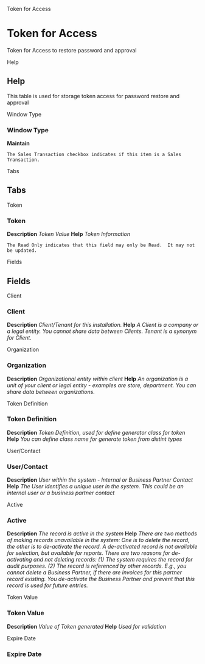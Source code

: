 
Token for Access
# Token for Access


Token for Access to restore password and approval

Help
## Help

This table is used for storage token access for password restore and approval

Window Type
### Window Type

**Maintain**

```
The Sales Transaction checkbox indicates if this item is a Sales Transaction.
```

Tabs
## Tabs


Token
### Token

**Description**
 *Token Value*
**Help**
 *Token Information*

```
The Read Only indicates that this field may only be Read.  It may not be updated.
```
Fields
## Fields


Client
### Client

**Description**
 *Client/Tenant for this installation.*
**Help**
 *A Client is a company or a legal entity. You cannot share data between Clients. Tenant is a synonym for Client.*

Organization
### Organization

**Description**
 *Organizational entity within client*
**Help**
 *An organization is a unit of your client or legal entity - examples are store, department. You can share data between organizations.*

Token Definition
### Token Definition

**Description**
 *Token Definition, used for define generator class for token*
**Help**
 *You can define class name for generate token from distint types*

User/Contact
### User/Contact

**Description**
 *User within the system - Internal or Business Partner Contact*
**Help**
 *The User identifies a unique user in the system. This could be an internal user or a business partner contact*

Active
### Active

**Description**
 *The record is active in the system*
**Help**
 *There are two methods of making records unavailable in the system: One is to delete the record, the other is to de-activate the record. A de-activated record is not available for selection, but available for reports.
There are two reasons for de-activating and not deleting records:
(1) The system requires the record for audit purposes.
(2) The record is referenced by other records. E.g., you cannot delete a Business Partner, if there are invoices for this partner record existing. You de-activate the Business Partner and prevent that this record is used for future entries.*

Token Value
### Token Value

**Description**
 *Value of Token generated*
**Help**
 *Used for validation*

Expire Date
### Expire Date

